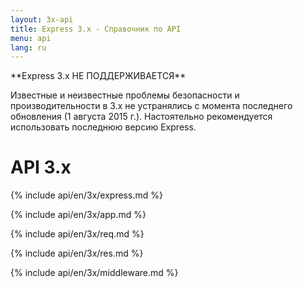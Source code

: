 ```yaml
---
layout: 3x-api
title: Express 3.x - Справочник по API
menu: api
lang: ru
---
```


<div id="api-doc" markdown="1">

  <div class="doc-box doc-warn" markdown="1">
  **Express 3.x НЕ ПОДДЕРЖИВАЕТСЯ**

Известные и неизвестные проблемы безопасности и производительности в 3.x не устранялись с момента последнего обновления (1 августа 2015 г.). Настоятельно рекомендуется использовать последнюю версию Express.

  </div>

  <h1>API 3.x</h1>

<a id='express' class='h2'></a>
{% include api/en/3x/express.md %}

<a id='application' class='h2'></a>
{% include api/en/3x/app.md %}

<a id='request' class='h2'></a>
{% include api/en/3x/req.md %}

<a id='response' class='h2'></a>
{% include api/en/3x/res.md %}

<a id='middleware' class='h2'></a>
{% include api/en/3x/middleware.md %}

</div>
